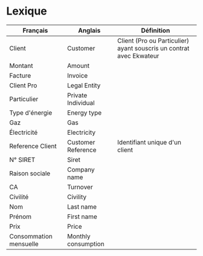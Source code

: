# Lexique

| Français               | Anglais             | Définition                                                          |
|------------------------|---------------------|---------------------------------------------------------------------|
| Client                 | Customer            | Client (Pro ou Particulier) ayant souscris un contrat avec Ekwateur |
| Montant                | Amount              |                                                                     |
| Facture                | Invoice             |                                                                     |
| Client Pro             | Legal Entity        |                                                                     |
| Particulier            | Private Individual  |                                                                     |
| Type d'énergie         | Energy type         |                                                                     |
| Gaz                    | Gas                 |                                                                     |
| Électricité            | Electricity         |                                                                     |
| Reference Client       | Customer Reference  | Identifiant unique d'un client                                      |
| N° SIRET               | Siret               |                                                                     |
| Raison sociale         | Company name        |                                                                     |
| CA                     | Turnover            |                                                                     |
| Civilité               | Civility            |                                                                     |
| Nom                    | Last name           |                                                                     |
| Prénom                 | First name          |                                                                     |
| Prix                   | Price               |                                                                     |
| Consommation mensuelle | Monthly consumption |                                                                     |
